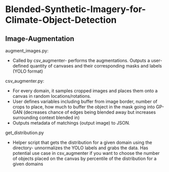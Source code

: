 # Blended-Synthetic-Imagery-for-Climate-Object-Detection

## Image-Augmentation

augment_images.py: 
* Called by csv_augmenter- performs the augmentations. Outputs a user-defined quantity of canvases and their corresponding masks and labels (YOLO format)

csv_augmenter.py: 
* For every domain, it samples cropped images and places them onto a canvas in random locations/rotations. 
* User defines variables including buffer from image border, number of crops to place, how much to buffer the object in the mask going into GP-GAN (decreases chance of edges being blended away but increases surrounding context blended in)
* Outputs metadata of matchings (output image) to JSON.

get_distribution.py
* Helper script that gets the distribution for a given domain using the directory- unnormalizes the YOLO labels and grabs the data. Has potential use case in csv_augmenter if you want to choose the number of objects placed on the canvas by percentile of the distribution for a given domains
